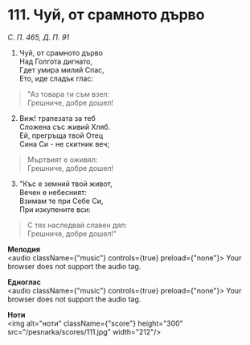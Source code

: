 # 111. Чуй, от срамното дърво

_С. П. 465, Д. П. 91_

1. Чуй, от срамното дърво  
Над Голгота дигнато,  
Гдет умира милий Спас,  
Ето, иде сладък глас:  

> "Аз товара ти съм взел:  
> Грешниче, добре дошел!

2. Виж! трапезата за теб  
Сложена със живий Хляб.  
Ей, прегръща твой Отец  
Сина Си - не скитник веч;  

> Мъртвият е оживял:  
> Грешниче, добре дошел!

3. "Къс е земний твой живот,  
Вечен е небесният:  
Взимам те при Себе Си,  
При изкупените вси:  

> С тях наследвай славен дял:  
> Грешниче, добре дошел!"

**Мелодия**  
<audio className={"music"} controls={true} preload={"none"}>
    <source src="/pesnarka/mp3/111.mp3" type="audio/mpeg"/>
    Your browser does not support the audio tag.
</audio>

**Едноглас**  
<audio className={"music"} controls={true} preload={"none"}>
    <source src="/pesnarka/transp/111.mp3" type="audio/mpeg"/>
    Your browser does not support the audio tag.
</audio>

**Ноти**  
<img alt="ноти" className={"score"} height="300" src="/pesnarka/scores/111.jpg" width="212"/>
